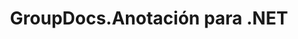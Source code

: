 ---
title: GroupDocs.Anotación para .NET
type: docs
weight: 10
url: /es/net/
description: GroupDocs.Annotation for .NET API References contiene ejemplos, fragmentos de código y documentación de API. Proporciona espacios de nombres, clases, interfaces y otros detalles de la API.
is_root: true
---